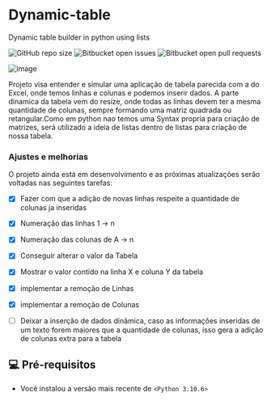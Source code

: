 # Dynamic-table
Dynamic table builder in python using lists

![GitHub repo size](https://img.shields.io/github/repo-size/iuricode/README-template?style=for-the-badge)
![Bitbucket open issues](https://img.shields.io/bitbucket/issues/iuricode/README-template?style=for-the-badge)
![Bitbucket open pull requests](https://img.shields.io/bitbucket/pr-raw/iuricode/README-template?style=for-the-badge)


![image](https://user-images.githubusercontent.com/39635961/195773377-ff5f1cbf-0285-41a6-af02-e75589ed0d4d.png)




Projeto visa entender e simular uma aplicação de tabela parecida com a do Excel, onde temos linhas e colunas e podemos inserir dados. A parte dinamica da tabela 
vem do resize, onde todas as linhas devem ter a mesma quantidade de colunas, sempre formando uma matriz quadrada ou retangular.Como em python nao temos uma Syntax
propria para criação de matrizes, será utilizado a ideia de listas dentro de listas para criação de nossa tabela.

### Ajustes e melhorias

O projeto ainda está em desenvolvimento e as próximas atualizações serão voltadas nas seguintes tarefas:

- [x] Fazer com que a adição de novas linhas respeite a quantidade de colunas ja inseridas
- [x] Numeração das linhas 1 -> n
- [x] Numeração das colunas de A -> n
- [x] Conseguir alterar o valor da Tabela
- [x] Mostrar o valor contido na linha X e coluna Y da tabela
- [x] implementar a remoção de Linhas
- [x] implementar a remoção de Colunas
- [ ] Deixar a inserção de dados dinâmica, caso as informações inseridas de um texto forem maiores que a quantidade de colunas, isso gera a adição de colunas extra para a tabela
 
 
 ## 💻 Pré-requisitos
 
 * Você instalou a versão mais recente de `<Python 3.10.6>`
 



